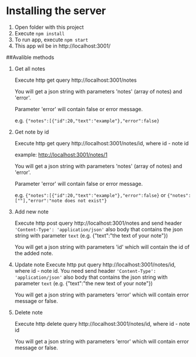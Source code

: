 # Installing the server

1. Open folder with this project
2. Execute `npm install`
3. To run app, execute `npm start`
4. This app wil be in http://localhost:3001/

##Avalible methods

1. Get all notes

    Execute http get query http://localhost:3001/notes
    
    You will get a json string with parameters 'notes' (array of notes) and 'error'.
    
    Parameter 'error' will contain false or error message.
    
    e.g. `{"notes":[{"id":20,"text":"example"},"error":false}`
    
2. Get note by id

    Execute http get query http://localhost:3001/notes/id, where id - note id
    
    example: [http://localhost:3001/notes/1](http://localhost:3001/notes/1)
    
    You will get a json string with parameters 'notes' (array of notes) and 'error'.
        
    Parameter 'error' will contain false or error message.
        
    e.g. `{"notes":[{"id":20,"text":"example"},"error":false}` or `{"notes":[""],"error":"note does not exist"}`
    
3. Add new note

    Execute http post query http://localhost:3001/notes and send header `'Content-Type': 'application/json'` also body that contains the json string with parameter `text` (e.g. {"text":"the text of your note"})
    
    You will get a json string with parameters 'id' which will contain the id of the added note.
    
4. Update note
    Execute http put query http://localhost:3001/notes/id, where id - note id. You need send header `'Content-Type': 'application/json'` also body that contains the json string with parameter `text` (e.g. {"text":"the new text of your note"})
    
    You will get a json string with parameters 'error' which will contain error message or false.
    
5. Delete note

    Execute http delete query http://localhost:3001/notes/id, where id - note id
    
    You will get a json string with parameters 'error' which will contain error message or false.
